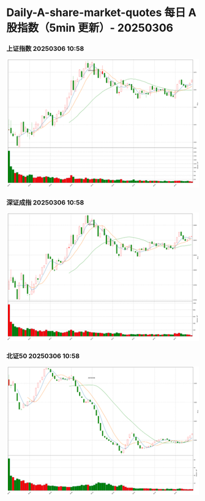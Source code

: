 
# Daily-A-share-market-quotes 每日 A 股指数（5min 更新）- 20250306

### 上证指数 20250306 10:58
![](./fig/2025/3/20250306-sh000001.png)

### 深证成指 20250306 10:58
![](./fig/2025/3/20250306-sz399001.png)

### 北证50 20250306 10:58
![](./fig/2025/3/20250306-bj899050.png)
